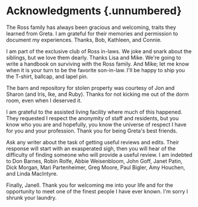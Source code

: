 # Acknowledgments {.unnumbered}

The Ross family has always been gracious and welcoming, traits they learned from Greta. I am grateful for their memories and permission to document my experiences. Thanks, Bob, Kathleen, and Connie.

I am part of the exclusive club of Ross in-laws. We joke and snark about the siblings, but we love them dearly. Thanks Lisa and Mike. We're going to write a handbook on surviving with the Ross family. And Mike; let me know when it is your turn to be the favorite son-in-law. I'll be happy to ship you the T-shirt, ballcap, and lapel pin.

The barn and repository for stolen property was courtesy of Jon and Sharon (and Iris, Ike, and Ruby). Thanks for not kicking me out of the dorm room, even when I deserved it.

I am grateful to the assisted living facility where much of this happened. They requested I respect the anonymity of staff and residents, but you know who you are and hopefully, you know the universe of respect I have for you and your profession. Thank you for being Greta's best friends.

Ask any writer about the task of getting useful reviews and edits. Their response will start with an exasperated sigh, then you will hear of the difficulty of finding someone who will provide a useful review. I am indebted to Don Barnes, Robin Rolfe, Abbie Weisenbloom, John Goff, Janet Patin, Dick Morgan, Mari Partenheimer, Greg Moore, Paul Bigler, Amy Houchen, and Linda MacIntyre.

Finally, Janell. Thank you for welcoming me into your life and for the opportunity to meet one of the finest people I have ever known. I'm sorry I shrunk your laundry.
